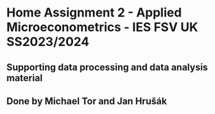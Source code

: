 # Home Assignment 2 - Applied Microeconometrics - IES FSV UK SS2023/2024
## Supporting data processing and data analysis material
## Done by Michael Tor and Jan Hrušák



